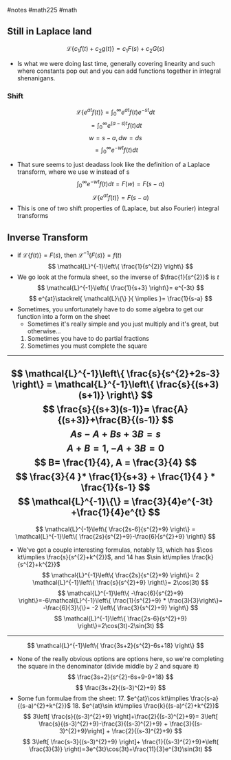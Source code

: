 #notes #math225 #math 

## Still in Laplace land
$$
\mathcal{L}\{c_{1}f(t)+c_{2}g(t)\}=c_{1}F(s)+c_{2}G(s)
$$
- Is what we were doing last time, generally covering linearity and such where constants pop out and you can add functions together in integral shenanigans.
### Shift
$$
\mathcal{L}\{e^{at}f(t)\}=\int_{0}^{\infty}e^{at}f(t)e^{-st}dt
$$
$$
= \int_{0}^{\infty}e^{(a-s)t}f(t)dt
$$
$$
w = s-a, dw = ds
$$
$$
= \int_{0}^{\infty}e^{-wt}f(t)dt
$$
- That sure seems to just deadass look like the definition of a Laplace transform, where we use w instead of s 
$$
\int_{0}^{\infty}e^{-wt}f(t)dt = F(w)=F(s-a)
$$
$$
\mathcal{L}\{e^{at}f(t)\}=F(s-a)
$$
- This is one of two shift properties of (Laplace, but also Fourier) integral transforms
## Inverse Transform
- if $\mathcal{L}\{f(t)\}=F(s)$, then $\mathcal{L}^{-1}\{F(s)\}=f(t)$
$$
\mathcal{L}^{-1}\left\{ \frac{1}{s^{2}} \right\}
$$
- We go look at the formula sheet, so the inverse of $\frac{1}{s^{2}}$ is $t$
$$
\mathcal{L}^{-1}\left\{ \frac{1}{s+3} \right\}= e^{-3t}
$$
$$
e^{at}\stackrel{ \mathcal{L}\{\} }{ \implies }= \frac{1}{s-a}
$$
- Sometimes, you unfortunately have to do some algebra to get our function into a form on the sheet
	- Sometimes it's really simple and you just multiply and it's great, but otherwise...
	1. Sometimes you have to do partial fractions
	2. Sometimes you must complete the square
---
$$
\mathcal{L}^{-1}\left\{ \frac{s}{s^{2}+2s-3} \right\} = \mathcal{L}^{-1}\left\{ \frac{s}{(s+3)(s+1)} \right\}
$$
$$
\frac{s}{(s+3)(s-1)}= \frac{A}{(s+3)}+\frac{B}{(s-1)}
$$
$$
As-A+Bs+3B=s
$$
$$
A+B=1, -A+3B = 0
$$
$$
B= \frac{1}{4}, A = \frac{3}{4}
$$
$$
\frac{3}{4 }* \frac{1}{s+3} + \frac{1}{4 } * \frac{1}{s-1}
$$
$$
\mathcal{L}^{-1}\{\} = \frac{3}{4}e^{-3t} +\frac{1}{4}e^{t}
$$
---

$$
\mathcal{L}^{-1}\left\{ \frac{2s-6}{s^{2}+9} \right\} = \mathcal{L}^{-1}\left\{ \frac{2s}{s^{2}+9}-\frac{6}{s^{2}+9} \right\}
$$
- We've got a couple interesting formulas, notably 13, which has $\cos kt\implies \frac{s}{s^{2}+k^{2}}$, and 14 has $\sin kt\implies \frac{k}{s^{2}+k^{2}}$
$$
\mathcal{L}^{-1}\left\{ \frac{2s}{s^{2}+9} \right\}= 2 \mathcal{L}^{-1}\left\{ \frac{s}{s^{2}+9} \right\}= 2\cos(3t)
$$
$$
\mathcal{L}^{-1}\left\{ -\frac{6}{s^{2}+9} \right\}=-6\mathcal{L}^{-1}\left\{ \frac{1}{s^{2}+9} * \frac{3}{3}\right\}= -\frac{6}{3}\{\}= -2 \left\{ \frac{3}{s^{2}+9} \right\}
$$
$$
\mathcal{L}^{-1}\left\{ \frac{2s-6}{s^{2}+9} \right\}=2\cos(3t)-2\sin(3t)
$$
-----
$$
\mathcal{L}^{-1}\left\{ \frac{3s+2}{s^{2}-6s+18} \right\}
$$
- None of the really obvious options are options here, so we're completing the square in the denominator (divide middle by 2 and square it)
$$
\frac{3s+2}{s^{2}-6s+9-9+18}
$$
$$
\frac{3s+2}{(s-3)^{2}+9}
$$
- Some fun formulae from the sheet:
	17. $e^{at}\cos kt\implies \frac{s-a}{(s-a)^{2}+k^{2}}$
	18. $e^{at}\sin kt\implies \frac{k}{(s-a)^{2}+k^{2}}$
$$
3\left[  \frac{s}{(s-3)^{2}+9} \right]+\frac{2}{(s-3)^{2}+9}= 3\left[ \frac{s}{(s-3)^{2}+9}-\frac{3}{(s-3)^{2}+9} + \frac{3}{(s-3)^{2}+9}\right] + \frac{2}{(s-3)^{2}+9}
$$
$$
3\left[ \frac{s-3}{(s-3)^{2}+9} \right]+ \frac{1}{(s-3)^{2}+9}*\left( \frac{3}{3)} \right)=3e^{3t}\cos(3t)+\frac{11}{3}e^{3t}\sin(3t)
$$
